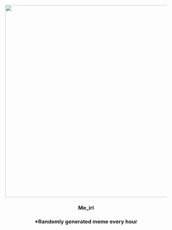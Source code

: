 <p align="center">
        <img src="https://i.redd.it/6dwuj1xt5co81.png" width="600" height="600">
        </p>
        <h3 align="center">Me_irl</h3>
        <h3 align="center">*Randomly generated meme every hour</h3>
    